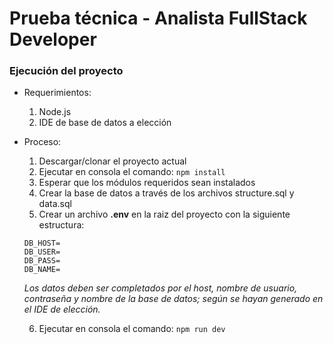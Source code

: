 # Prueba técnica - Analista FullStack Developer

### Ejecución del proyecto
* Requerimientos:
  1. Node.js
  2. IDE de base de datos a elección
* Proceso:
  1. Descargar/clonar el proyecto actual
  2. Ejecutar en consola el comando: ```npm install```
  3. Esperar que los módulos requeridos sean instalados
  4. Crear la base de datos a través de los archivos structure.sql y data.sql
  5. Crear un archivo **.env** en la raiz del proyecto con la siguiente estructura:
  ```
  DB_HOST=
  DB_USER=
  DB_PASS=
  DB_NAME=
  ```
    *Los datos deben ser completados por el host, nombre de usuario, contraseña y nombre de la base de datos; según se hayan generado en el IDE de elección.*
   
   6. Ejecutar en consola el comando: ```npm run dev```